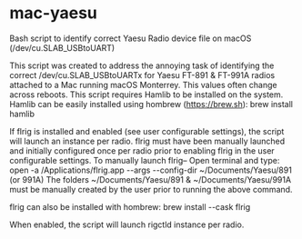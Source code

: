 # mac-yaesu
Bash script to identify correct Yaesu Radio device file on macOS (/dev/cu.SLAB_USBtoUART)

This script was created to address the annoying task of identifying the correct /dev/cu.SLAB_USBtoUARTx for Yaesu FT-891 & FT-991A radios attached to a Mac running macOS Monterrey. This values often change across reboots.
This script requires Hamlib to be installed on the system. Hamlib can be easily installed using hombrew (https://brew.sh): brew install hamlib

 
If flrig is installed and enabled (see user configurable settings), the script will launch an instance per radio. 
flrig must have been manually launched and initially configured once per radio prior to enabling flrig in the user configurable settings. 
To manually launch flrig– Open terminal and type: open -a /Applications/flrig.app --args --config-dir ~/Documents/Yaesu/891 (or 991A)
The folders ~/Documents/Yaesu/891 & ~/Documents/Yaesu/991A must be manually created by the user prior to running the above command.

flrig can also be installed with hombrew: brew install --cask flrig

When enabled, the script will launch rigctld instance per radio. 
